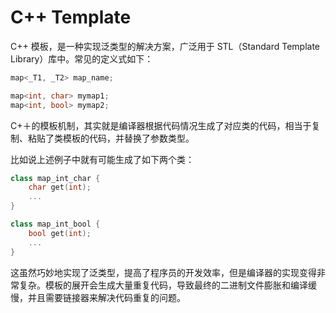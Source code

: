 # C++ Template

C++ 模板，是一种实现泛类型的解决方案，广泛用于 STL（Standard Template Library）库中。常见的定义式如下：
```cpp
map<_T1, _T2> map_name;

map<int, char> mymap1;
map<int, bool> mymap2;
```

C+＋的模板机制，其实就是编译器根据代码情况生成了对应类的代码，相当于复制、粘贴了类模板的代码，并替换了参数类型。

比如说上述例子中就有可能生成了如下两个类：
```cpp
class map_int_char {
    char get(int);
    ...
}

class map_int_bool {
    bool get(int);
    ...
}
```
这虽然巧妙地实现了泛类型，提高了程序员的开发效率，但是编译器的实现变得非常复杂。模板的展开会生成大量重复代码，导致最终的二进制文件膨胀和编译缓慢，并且需要链接器来解决代码重复的问题。